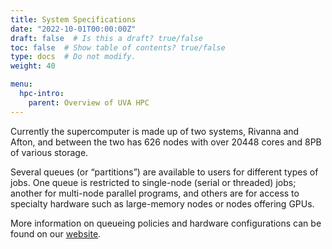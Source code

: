 ```yaml
---
title: System Specifications
date: "2022-10-01T00:00:00Z"
draft: false  # Is this a draft? true/false
toc: false  # Show table of contents? true/false
type: docs  # Do not modify.
weight: 40

menu:
  hpc-intro:
    parent: Overview of UVA HPC
---
```


Currently the supercomputer is made up of two systems, Rivanna and Afton, and between the two has 626 nodes with over 20448 cores and 8PB of various storage.

Several queues (or “partitions”) are available to users for different types of jobs. One queue is restricted to single-node (serial or threaded) jobs; another for multi-node parallel programs, and others are for access to specialty hardware such as large-memory nodes or nodes offering GPUs.

More information on queueing policies and hardware configurations can be found on our [website](https://www.rc.virginia.edu/userinfo/rivanna/overview/).
